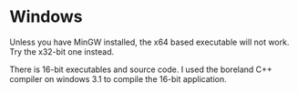 # Windows
Unless you have MinGW installed, the x64 based executable will not work. Try the x32-bit one instead.

There is 16-bit executables and source code. I used the boreland C++ compiler on windows 3.1 to compile the 16-bit application. 
